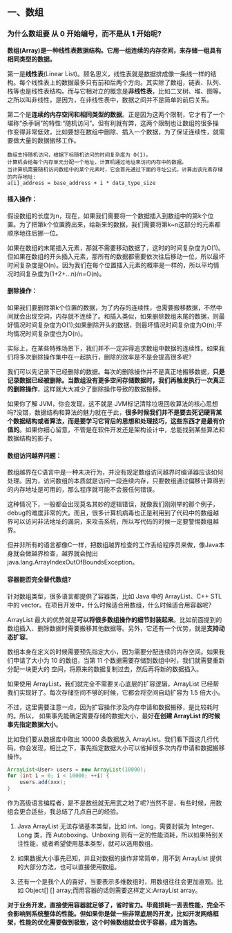 ## 一、数组

### **为什么数组要 从 0 开始编号，而不是从 1 开始呢?**

**数组(Array)是一种线性表数据结构。它用一组连续的内存空间，来存储一组具有相同类型的数据。**

第一是**线性表**(Linear List)。顾名思义，线性表就是数据排成像一条线一样的结构。每个线性表上的数据最多只有前和后两个方向。其实除了数组，链表、队列、栈等也是线性表结构。而与它相对立的概念是**非线性表**，比如二叉树、堆、图等。之所以叫非线性，是因为，在非线性表中，数据之间并不是简单的前后关系。

第二个是**连续的内存空间和相同类型的数据**。正是因为这两个限制，它才有了一个堪称“杀手锏”的特性:“随机访问”。但有利就有弊，这两个限制也让数组的很多操作变得非常低效，比如要想在数组中删除、插入一个数据，为了保证连续性，就需要做大量的数据搬移工作。

```
数组支持随机访问，根据下标随机访问的时间复杂度为 O(1)。
计算机会给每个内存单元分配一个地址，计算机通过地址来访问内存中的数据。
当计算机需要随机访问数组中的某个元素时，它会首先通过下面的寻址公式，计算出该元素存储的内存地址:
a[i]_address = base_address + i * data_type_size
```

#### 插入操作：

假设数组的长度为n，现在，如果我们需要将一个数据插入到数组中的第k个位置。为了把第k个位置腾出来，给新来的数据，我们需要将第k~n这部分的元素都顺序地往后挪一位。

如果在数组的末尾插入元素，那就不需要移动数据了，这时的时间复杂度为O(1)。但如果在数组的开头插入元素，那所有的数据都需要依次往后移动一位，所以最坏时间复杂度是O(n)。因为我们在每个位置插入元素的概率是一样的，所以平均情况时间复杂度为(1+2+...n)/n=O(n)。

#### 删除操作：

如果我们要删除第k个位置的数据，为了内存的连续性，也需要搬移数据，不然中间就会出现空洞，内存就不连续了。和插入类似，如果删除数组末尾的数据，则最好情况时间复杂度为O(1);如果删除开头的数据，则最坏情况时间复杂度为O(n);平均情况时间复杂度也为O(n)。

实际上，在某些特殊场景下，我们并不一定非得追求数组中数据的连续性。如果我们将多次删除操作集中在一起执行，删除的效率是不是会提高很多呢?

我们可以先记录下已经删除的数据。每次的删除操作并不是真正地搬移数据，**只是记录数据已经被删除。当数组没有更多空间存储数据时，我们再触发执行一次真正的删除操作**，这样就大大减少了删除操作导致的数据搬移。

如果你了解 JVM，你会发现，这不就是 JVM标记清除垃圾回收算法的核心思想吗?没错，数据结构和算法的魅力就在于此，**很多时候我们并不是要去死记硬背某个数据结构或者算法，而是要学习它背后的思想和处理技巧，这些东西才是最有价值的**。如果你细心留意，不管是在软件开发还是架构设计中，总能找到某些算法和数据结构的影子。

#### 数组访问越界问题：

数组越界在C语言中是一种未决行为，并没有规定数组访问越界时编译器应该如何处理。因为，访问数组的本质就是访问一段连续内存，只要数组通过偏移计算得到的内存地址是可用的，那么程序就可能不会报任何错误。

这种情况下，一般都会出现莫名其妙的逻辑错误，就像我们刚刚举的那个例子，debug的难度非常的大。而且，很多计算机病毒也正是利用到了代码中的数组越界可以访问非法地址的漏洞，来攻击系统，所以写代码的时候一定要警惕数组越界。

但并非所有的语言都像C一样，把数组越界检查的工作丢给程序员来做，像Java本身就会做越界检查，越界就会抛出java.lang.ArrayIndexOutOfBoundsException。

#### **容器能否完全替代数组?**

针对数组类型，很多语言都提供了容器类，比如 Java 中的 ArrayList、C++ STL 中的 vector。在项目开发中，什么时候适合用数组，什么时候适合用容器呢?

ArrayList 最大的优势就是**可以将很多数组操作的细节封装起来**。比如前面提到的数组插入、删除数据时需要搬移其他数据等。另外，它还有一个优势，就是**支持动态扩容**。

数组本身在定义的时候需要预先指定大小，因为需要分配连续的内存空间。如果我们申请了大小为 10 的数组，当第 11 个数据需要存储到数组中时，我们就需要重新分配一块更大的 空间，将原来的数据复制过去，然后再将新的数据插入。

如果使用 ArrayList，我们就完全不需要关心底层的扩容逻辑，ArrayList 已经帮我们实现好了。每次存储空间不够的时候，它都会将空间自动扩容为 1.5 倍大小。

不过，这里需要注意一点，因为扩容操作涉及内存申请和数据搬移，是比较耗时的。所以， 如果事先能确定需要存储的数据大小，最好**在创建 ArrayList 的时候事先指定数据大小**。

比如我们要从数据库中取出 10000 条数据放入 ArrayList。我们看下面这几行代码，你会发现，相比之下，事先指定数据大小可以省掉很多次内存申请和数据搬移操作。

```JAVA
ArrayList<User> users = new ArrayList(10000); 
for (int i = 0; i < 10000; ++i) {
    users.add(xxx);
}
```



作为高级语言编程者，是不是数组就无用武之地了呢?当然不是，有些时候，用数组会更合适些，我总结了几点自己的经验。

1. Java ArrayList 无法存储基本类型，比如 int、long，需要封装为 Integer、Long 类，而 Autoboxing、Unboxing 则有一定的性能消耗，所以如果特别关注性能，或者希望使用基本类型，就可以选用数组。

2. 如果数据大小事先已知，并且对数据的操作非常简单，用不到 ArrayList 提供的大部分方法，也可以直接使用数组。

3. 还有一个是我个人的喜好，当要表示多维数组时，用数组往往会更加直观。比如 Object[] [] array;而用容器的话则需要这样定义:ArrayList<ArrayList> array。

**对于业务开发，直接使用容器就足够了，省时省力。毕竟损耗一丢丢性能，完全不会影响到系统整体的性能。但如果你是做一些非常底层的开发，比如开发网络框架，性能的优化需要做到极致，这个时候数组就会优于容器，成为首选。**
